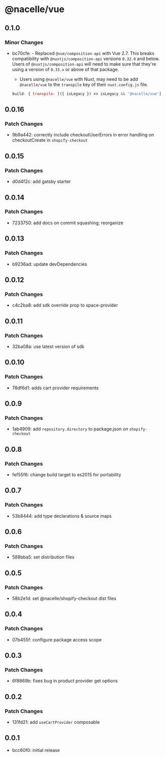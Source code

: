 # @nacelle/vue

## 0.1.0

### Minor Changes

- bc70cfe: - Replaced `@vue/composition-api` with Vue 2.7. This breaks compatibility with `@nuxtjs/composition-api` versions `0.32.0` and below. Users of `@nuxtjs/composition-api` will need to make sure that they're using a version of `0.33.x` or above of that package.

  - Users using `@nacelle/vue` with Nuxt, may need to be add `@nacelle/vue` to the `transpile` key of their `nuxt.config.js` file.

  ```js
  build: { transpile: [({ isLegacy }) => isLegacy && '@nacelle/vue'] },
  ```

## 0.0.16

### Patch Changes

- 9b9a442: correctly include checkoutUserErrors in error handling on checkoutCreate in `shopify-checkout`

## 0.0.15

### Patch Changes

- d0d4f2c: add gatsby starter

## 0.0.14

### Patch Changes

- 7233750: add docs on commit squashing; reorganize

## 0.0.13

### Patch Changes

- b9236ad: update devDependencies

## 0.0.12

### Patch Changes

- c4c2ba8: add sdk override prop to space-provider

## 0.0.11

### Patch Changes

- 32ba08a: use latest version of sdk

## 0.0.10

### Patch Changes

- 78df6d1: adds cart provider requirements

## 0.0.9

### Patch Changes

- 1ab4909: add `repository.directory` to package.json on `shopify-checkout`

## 0.0.8

### Patch Changes

- fef55f6: change build target to es2015 for portability

## 0.0.7

### Patch Changes

- 53b8444: add type declarations & source maps

## 0.0.6

### Patch Changes

- 588bba5: set distribution files

## 0.0.5

### Patch Changes

- 58b2e1d: set @nacelle/shopify-checkout dist files

## 0.0.4

### Patch Changes

- 07b455f: configure package access scope

## 0.0.3

### Patch Changes

- 6f8869b: fixes bug in product provider get options

## 0.0.2

### Patch Changes

- 131fd21: add `useCartProvider` composable

## 0.0.1

- bcc60f0: initial release
